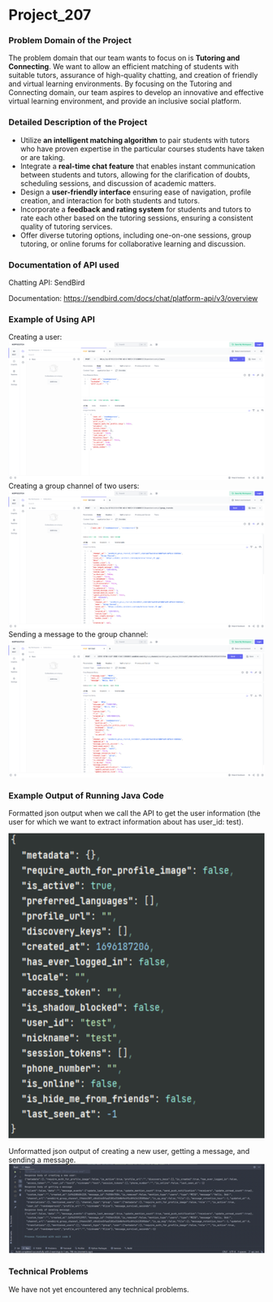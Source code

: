 # Project_207

### Problem Domain of the Project
The problem domain that our team wants to focus on is **Tutoring and Connecting**. We want to allow an efficient matching of students with suitable tutors, assurance of high-quality chatting, and creation of friendly and virtual learning environments. By focusing on the Tutoring and Connecting domain, our team aspires to develop an innovative and effective virtual learning environment, and provide an inclusive social platform.

### Detailed Description of the Project
- Utilize **an intelligent matching algorithm** to pair students with tutors who have proven expertise in the particular courses students have taken or are taking.
- Integrate a **real-time chat feature** that enables instant communication between students and tutors, allowing for the clarification of doubts, scheduling sessions, and discussion of academic matters.
- Design a **user-friendly interface** ensuring ease of navigation, profile creation, and interaction for both students and tutors.
- Incorporate a **feedback and rating system** for students and tutors to rate each other based on the tutoring sessions, ensuring a consistent quality of tutoring services.
- Offer diverse tutoring options, including one-on-one sessions, group tutoring, or online forums for collaborative learning and discussion.

### Documentation of API used
Chatting API: SendBird

Documentation: https://sendbird.com/docs/chat/platform-api/v3/overview

### Example of Using API
Creating a user:
![Creating a user](README_photo/screenshot_create_user.png)
Creating a group channel of two users:
![Creating a group channel of two users](README_photo/screenshot_group_channel.png)
Sending a message to the group channel:
![Sending a message to the group channel](README_photo/screenshot_send_message.png)

### Example Output of Running Java Code
Formatted json output when we call the API to get the user information 
(the user for which we want to extract information about has user_id: test).

<img alt="formatted output" height="600" src="README_photo/screenshot_formatted_output.png" width="600"/>

Unformatted json output of creating a new user, getting a message, and sending a message.
![Unformatted output](README_photo/screenshot_unformatted_output.png)

### Technical Problems
We have not yet encountered any technical problems. 
